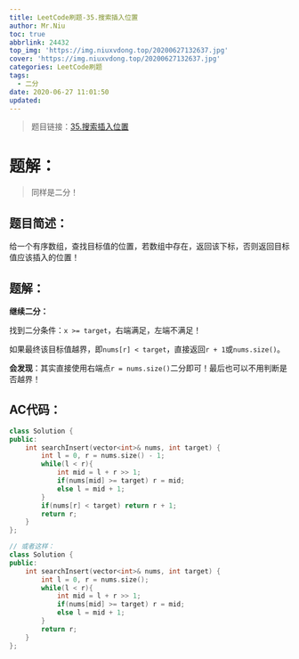 ```yaml
---
title: LeetCode刷题-35.搜索插入位置
author: Mr.Niu
toc: true
abbrlink: 24432
top_img: 'https://img.niuxvdong.top/20200627132637.jpg'
cover: 'https://img.niuxvdong.top/20200627132637.jpg'
categories: LeetCode刷题
tags:
  - 二分
date: 2020-06-27 11:01:50
updated:
---
```


























> 题目链接：[35.搜索插入位置](https://leetcode-cn.com/problems/search-insert-position/)



# 题解：



> 同样是二分！



## 题目简述：

给一个有序数组，查找目标值的位置，若数组中存在，返回该下标，否则返回目标值应该插入的位置！

## 题解：

**继续二分：**

找到二分条件：`x >= target`，右端满足，左端不满足！

如果最终该目标值越界，即`nums[r] < target`，直接返回`r + 1`或`nums.size()`。



**会发现**：其实直接使用右端点`r = nums.size()`二分即可！最后也可以不用判断是否越界！	

## AC代码：



```c++
class Solution {
public:
    int searchInsert(vector<int>& nums, int target) {
        int l = 0, r = nums.size() - 1;
        while(l < r){
            int mid = l + r >> 1;
            if(nums[mid] >= target) r = mid;
            else l = mid + 1;
        }
        if(nums[r] < target) return r + 1;
        return r;
    }
};

// 或者这样：
class Solution {
public:
    int searchInsert(vector<int>& nums, int target) {
        int l = 0, r = nums.size();
        while(l < r){
            int mid = l + r >> 1;
            if(nums[mid] >= target) r = mid;
            else l = mid + 1;
        }
        return r;
    }
};
```




